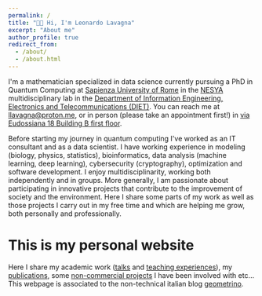 ```yaml
---
permalink: /
title: "👋🏻 Hi, I'm Leonardo Lavagna"
excerpt: "About me"
author_profile: true
redirect_from: 
  - /about/
  - /about.html
---
```


I'm a mathematician specialized in data science currently pursuing a PhD in Quantum Computing at [Sapienza University of Rome](https://www.uniroma1.it/en/pagina-strutturale/home) in the [NESYA](https://sites.google.com/view/nesya?authuser=0) multidisciplinary lab in the [Department of Information Engineering, Electronics and Telecommunications (DIET)](https://web.uniroma1.it/dip_diet/en). You can reach me at [llavagna@proton.me](llavagna@proton.me), or in person (please take an appointment first!) in [via Eudossiana 18 Building B first floor](https://web.uniroma1.it/dip_diet/en/dipdiet/department/how-reach-us).


Before starting my journey in quantum computing I've worked as an IT consultant and as a data scientist. I have working experience in modeling (biology, physics, statistics), bioinformatics, data analysis (machine learning, deep learning), cybersecurity (cryptography), optimization and software development. I enjoy multidisciplinarity, working both independently and in groups. More generally, I am passionate about participating in innovative projects that contribute to the improvement of society and the environment. Here I share some parts of my work as well as those projects I carry out in my free time and which are helping me grow, both personally and professionally.

This is my personal website
======

Here I share my academic work ([talks](https://leonardolavagna.github.io/talks/) and [teaching experiences](https://leonardolavagna.github.io/teaching/)), my [publications](https://leonardolavagna.github.io/publications/), some [non-commercial projects](https://leonardolavagna.github.io/portfolio/) I have been involved with etc... This webpage is associated to the non-technical italian blog [geometrino](https://geometrino.wordpress.com/).
